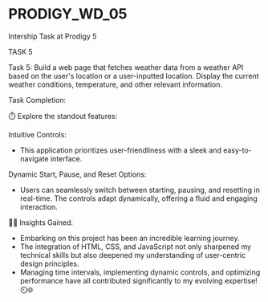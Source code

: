 # PRODIGY_WD_05
Intership Task at Prodigy 5

TASK 5

Task 5:
Build a web page that fetches weather data from a weather API based on the user's location or a user-inputted location. Display the current weather conditions, temperature, and other relevant information.

Task Completion:

⏱️ Explore the standout features:

Intuitive Controls: 
- This application prioritizes user-friendliness with a sleek and easy-to-navigate interface.
  
Dynamic Start, Pause, and Reset Options:
- Users can seamlessly switch between starting, pausing, and resetting in real-time. The controls adapt dynamically, offering a fluid and engaging interaction.

👨‍💻 Insights Gained:

- Embarking on this project has been an incredible learning journey. 
- The integration of HTML, CSS, and JavaScript not only sharpened my technical skills but also deepened my understanding of user-centric design principles.
- Managing time intervals, implementing dynamic controls, and optimizing performance have all contributed significantly to my evolving expertise! ⏲️🌐
